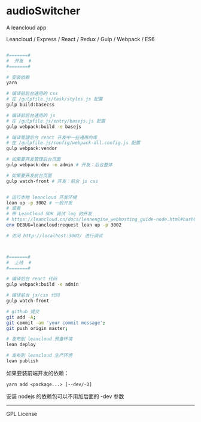 # audioSwitcher

A leancloud app

Leancloud / Express / React / Redux / Gulp / Webpack / ES6



```bash

#=======#
#  开发  #
#=======#

# 安装依赖
yarn

# 编译前后台通用的 css
# 在 /gulpfile.js/task/styles.js 配置
gulp build:basecss

# 编译前后台通用的 js
# 在 /gulpfile.js/entry/basejs.js 配置
gulp webpack:build -e basejs

# 编译管理后台 react 开发中一些通用的库
# 在 /gulpfile.js/config/webpack-dll.config.js 配置
gulp webpack:vendor

# 如果要开发管理后台页面
gulp webpack:dev -e admin # 开发：后台整体

# 如果要开发前台页面
gulp watch-front # 开发：前台 js css


# 运行本地 leancloud 开发环境
lean up -p 3002 # 一般开发
# 或者
# 带 LeanCloud SDK 调试 log 的开发
# https://leancloud.cn/docs/leanengine_webhosting_guide-node.html#hash833170
env DEBUG=leancloud:request lean up -p 3002 

# 访问 http://localhost:3002/ 进行调试



#=======#
#  上线  #
#=======#

# 编译后台 react 代码
gulp webpack:build -e admin

# 编译前台 js/css 代码
gulp watch-front

# github 提交
git add -A;
git commit -am 'your commit message';
git push origin master;

# 发布到 leancloud 预备环境
lean deploy 

# 发布到 leancloud 生产环境
lean publish

```


如果要装前端开发的依赖：

```
yarn add <package...> [--dev/-D]
```

安装 nodejs 的依赖包可以不用加后面的 -dev 参数

-----

GPL License

